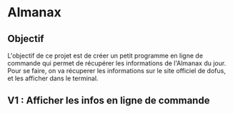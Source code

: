 # Almanax

## Objectif

L'objectif de ce projet est de créer un petit programme en ligne de commande qui permet de récupérer les informations de l'Almanax du jour.
Pour se faire, on va récuperer les informations sur le site officiel de dofus, et les afficher dans le terminal.

## V1 : Afficher les infos en ligne de commande